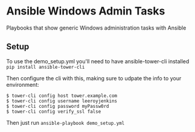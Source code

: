 # Ansible Windows Admin Tasks

Playbooks that show generic Windows administration tasks with Ansible

## Setup
To use the demo_setup.yml you'll need to have ansible-tower-cli installed `pip install ansible-tower-cli`

Then configure the cli with this, making sure to udpate the info to your environment:

```
$ tower-cli config host tower.example.com
$ tower-cli config username leeroyjenkins
$ tower-cli config password myPassw0rd
$ tower-cli config verify_ssl false
```

Then just run `ansible-playbook demo_setup.yml`